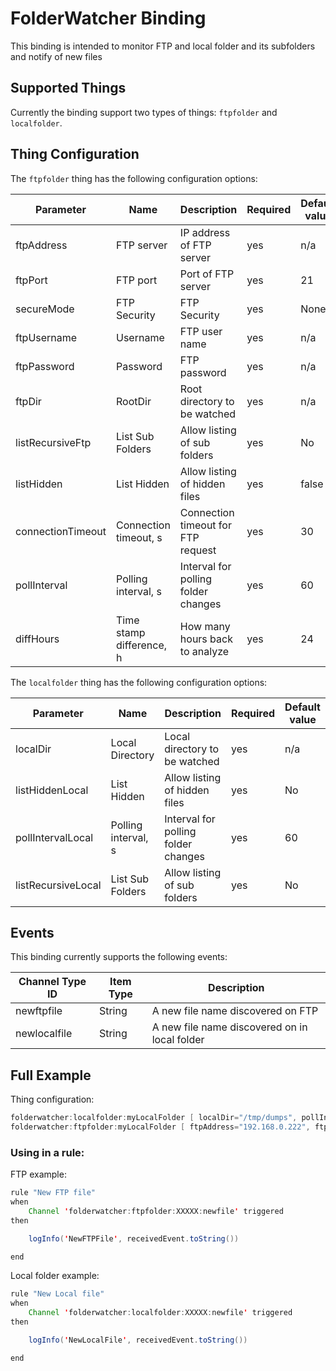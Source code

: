 # FolderWatcher Binding

This binding is intended to monitor FTP and local folder and its subfolders and notify of new files

## Supported Things

Currently the binding support two types of things: `ftpfolder` and `localfolder`.


## Thing Configuration

The `ftpfolder` thing has the following configuration options:

| Parameter   | Name         | Description                                                                                                            | Required | Default value |
|-------------|--------------|------------------------------------------------------------------------------------------------------------------------|----------|---------------|
| ftpAddress  | FTP server   | IP address of FTP server                                                                                               | yes      | n/a           |
| ftpPort     | FTP port   | Port of FTP server                                                                                                       | yes      | 21            |
| secureMode  | FTP Security | FTP Security                                                                                                           | yes      | None          |
| ftpUsername | Username     | FTP user name                                                                                                          | yes      | n/a           |
| ftpPassword | Password     | FTP password                                                                                                           | yes      | n/a           |
| ftpDir      | RootDir      | Root directory to be watched                                                                                           | yes      | n/a           |
| listRecursiveFtp | List Sub Folders | Allow listing of sub folders                                                                                  | yes      | No            |
| listHidden  | List Hidden  | Allow listing of hidden files                                                                                          | yes      | false         |
| connectionTimeout | Connection timeout, s | Connection timeout for FTP request                                                                      | yes      | 30            |
| pollInterval | Polling interval, s | Interval for polling folder changes                                                                            | yes      | 60            |
| diffHours   | Time stamp difference, h | How many hours back to analyze                                                                             | yes      | 24            |

The `localfolder` thing has the following configuration options:

| Parameter   | Name         | Description                                                                                                            | Required | Default value |
|-------------|--------------|------------------------------------------------------------------------------------------------------------------------|----------|---------------|
| localDir    | Local Directory | Local directory to be watched                                                                                       | yes      | n/a           |
| listHiddenLocal | List Hidden | Allow listing of hidden files                                                                                       | yes      | No            |
| pollIntervalLocal | Polling interval, s | Interval for polling folder changes                                                                       | yes      | 60            |
| listRecursiveLocal | List Sub Folders | Allow listing of sub folders                                                                                | yes      | No            |

## Events

This binding currently supports the following events:

| Channel Type ID | Item Type    | Description                                                                            |
|-----------------|--------------|----------------------------------------------------------------------------------------|
| newftpfile | String       | A new file name discovered on FTP                                                      |
| newlocalfile | String       | A new file name discovered on in local folder                                                      |


## Full Example

Thing configuration:

```java
folderwatcher:localfolder:myLocalFolder [ localDir="/tmp/dumps", pollIntervalLocal=60, listHiddenLocal="false", listRecursiveLocal="false" ]
folderwatcher:ftpfolder:myLocalFolder [ ftpAddress="192.168.0.222", ftpPort=21, secureMode="EXPLICIT", ftpUsername="ftpuser", ftpPassword="ftppass",ftpDir="/suvcams/192.168.0.209",listHidden="true",listRecursiveFtp="true",connectionTimeout=33,pollInterval=66,diffHours=25]
```

### Using in a rule:

FTP example:

```java
rule "New FTP file"
when 
    Channel 'folderwatcher:ftpfolder:XXXXX:newfile' triggered
then

    logInfo('NewFTPFile', receivedEvent.toString())

end
```

Local folder example:

```java
rule "New Local file"
when 
    Channel 'folderwatcher:localfolder:XXXXX:newfile' triggered
then

    logInfo('NewLocalFile', receivedEvent.toString())

end
```
